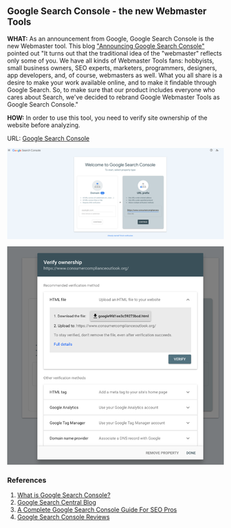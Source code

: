 ## Google Search Console - the new Webmaster Tools
**WHAT:** As an announcement from Google, Google Search Console is the new Webmaster tool. This blog ["Announcing Google Search Console"](https://developers.google.com/search/blog/2015/05/announcing-google-search-console) pointed out "It turns out that the traditional idea of the "webmaster" reflects only some of you. We have all kinds of Webmaster Tools fans: hobbyists, small business owners, SEO experts, marketers, programmers, designers, app developers, and, of course, webmasters as well. What you all share is a desire to make your work available online, and to make it findable through Google Search. So, to make sure that our product includes everyone who cares about Search, we've decided to rebrand Google Webmaster Tools as Google Search Console."

**HOW:** In order to use this tool, you need to verify site ownership of the website before analyzing.

URL: [Google Search Console](https://search.google.com/search-console/welcome)

![Welcome to the tool](./images/Google%20Search%20Console-1.png)

![Verify Ownership](./images/Google%20Search%20Console-2.png)

### References
1. [What is Google Search Console?](https://en.wikipedia.org/wiki/Google_Search_Console)
2. [Google Search Central Blog](https://developers.google.com/search/blog)
3. [A Complete Google Search Console Guide For SEO Pros](https://www.searchenginejournal.com/google-search-console-guide/)
4. [Google Search Console Reviews](https://www.softwareadvice.com/marketing/google-search-console-profile/reviews/)
